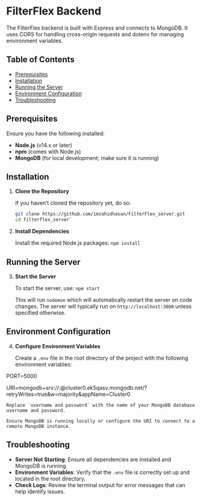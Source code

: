 
# FilterFlex Backend

The FilterFlex backend is built with Express and connects to MongoDB. It uses CORS for handling cross-origin requests and dotenv for managing environment variables.

## Table of Contents

- [Prerequisites](#prerequisites)
- [Installation](#installation)
- [Running the Server](#running-the-server)
- [Environment Configuration](#environment-configuration)
- [Troubleshooting](#troubleshooting)

## Prerequisites

Ensure you have the following installed:

- **Node.js** (v14.x or later)
- **npm** (comes with Node.js)
- **MongoDB** (for local development; make sure it is running)

## Installation

1. **Clone the Repository**

   If you haven’t cloned the repository yet, do so:

   ```bash
   git clone https://github.com/imzahidhasan/FilterFlex_server.git
   cd filterflex_server` 

2.  **Install Dependencies**
    
    Install the required Node.js packages:
    `npm install` 
    

## Running the Server

3.  **Start the Server**
    
    To start the server, use:
    `npm start` 
    
    This will run `nodemon` which will automatically restart the server on code changes. The server will typically run on `http://localhost:3000` unless specified otherwise.
    

## Environment Configuration

4.  **Configure Environment Variables**
    
    Create a `.env` file in the root directory of the project with the following environment variables:
  

PORT=5000

URI=mongodb+srv://<username>:<password>@cluster0.ek5qasv.mongodb.net/?retryWrites=true&w=majority&appName=Cluster0
    
    Replace `username and password` with the name of your MongoDB database username and password.
    
    Ensure MongoDB is running locally or configure the URI to connect to a remote MongoDB instance.
    

## Troubleshooting

-   **Server Not Starting**: Ensure all dependencies are installed and MongoDB is running.
-   **Environment Variables**: Verify that the `.env` file is correctly set up and located in the root directory.
-   **Check Logs**: Review the terminal output for error messages that can help identify issues.

